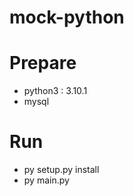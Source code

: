 # mock-python

# Prepare
  * python3 : 3.10.1
  * mysql
# Run
  * py setup.py install
  * py main.py
